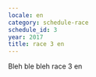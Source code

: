 ```yaml
---
locale: en
category: schedule-race
schedule_id: 3
year: 2017
title: race 3 en
---
```


Bleh ble bleh race 3 en
